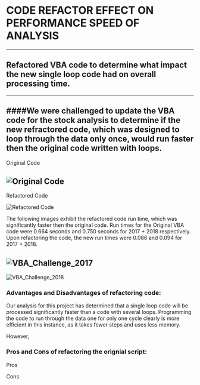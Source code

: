 # CODE REFACTOR EFFECT ON PERFORMANCE SPEED OF ANALYSIS

---
## Refactored VBA code to determine what impact the new single loop code had on overall processing time.
---

####We were challenged to update the VBA code for the stock analysis to determine if the new refractored code, which was designed to loop through the data only once, would run faster then the original code written with loops.  
---
Original Code

![Original Code](https://user-images.githubusercontent.com/71041680/108607805-a1162500-7390-11eb-8ab0-d3fb4c514a34.PNG)
---
Refactored Code

![Refactored Code](https://user-images.githubusercontent.com/71041680/108607824-bc813000-7390-11eb-8f32-f9ff0987afc4.PNG)


The following images exhibit the refactored code run time, which was significantly faster then the original code.  Run times for the Original VBA code were 0.664 seconds and 0.750 seconds for 2017 + 2018 respectively.  Upon refactoring the code, the new run times were 0.086 and 0.094 for 2017 + 2018.

![VBA_Challenge_2017](https://user-images.githubusercontent.com/71041680/108610364-29052a80-73a3-11eb-9fcf-89b23cca22f9.png)
---
![VBA_Challenge_2018](https://user-images.githubusercontent.com/71041680/108610371-31f5fc00-73a3-11eb-821d-397771ed1c3e.png)


### Advantages and Disadvantages of refactoring code:  

Our analysis for this project has determined that a single loop code will be processed significantly faster than a code with several loops.  Programming the code to run through the data one for only one cycle clearly is more efficient in this instance, as it takes fewer steps and uses less memory.

However, 

### Pros and Cons of refactoring the orignial script:
Pros

Cons






